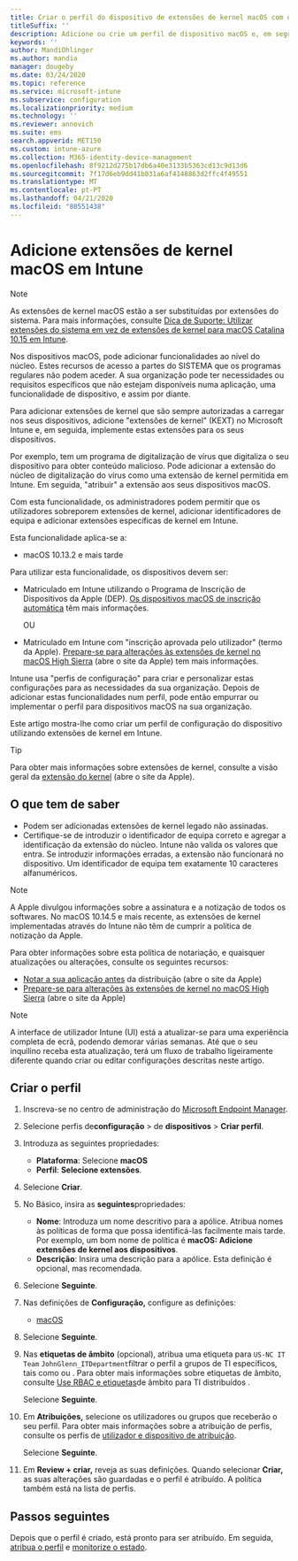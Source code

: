 ```yaml
---
title: Criar o perfil do dispositivo de extensões de kernel macOS com o Microsoft Intune - Azure Microsoft Docs
titleSuffix: ''
description: Adicione ou crie um perfil de dispositivo macOS e, em seguida, configure extensões de kernel para permitir a sobreposição do utilizador, adicione o identificador de equipa e um conjunto e identificador de equipa no Microsoft Intune.
keywords: ''
author: MandiOhlinger
ms.author: mandia
manager: dougeby
ms.date: 03/24/2020
ms.topic: reference
ms.service: microsoft-intune
ms.subservice: configuration
ms.localizationpriority: medium
ms.technology: ''
ms.reviewer: annovich
ms.suite: ems
search.appverid: MET150
ms.custom: intune-azure
ms.collection: M365-identity-device-management
ms.openlocfilehash: 8f9212d275b17db6a40e3133b5363cd13c9d13d6
ms.sourcegitcommit: 7f17d6eb9dd41b031a6af4148863d2ffc4f49551
ms.translationtype: MT
ms.contentlocale: pt-PT
ms.lasthandoff: 04/21/2020
ms.locfileid: "80551438"
---
```

# <a name="add-macos-kernel-extensions-in-intune"></a>Adicione extensões de kernel macOS em Intune

> [!NOTE]
> As extensões de kernel macOS estão a ser substituídas por extensões do sistema. Para mais informações, consulte [Dica de Suporte: Utilizar extensões do sistema em vez de extensões de kernel para macOS Catalina 10.15 em Intune](https://techcommunity.microsoft.com/t5/intune-customer-success/support-tip-using-system-extensions-instead-of-kernel-extensions/ba-p/1191413).

Nos dispositivos macOS, pode adicionar funcionalidades ao nível do núcleo. Estes recursos de acesso a partes do SISTEMA que os programas regulares não podem aceder. A sua organização pode ter necessidades ou requisitos específicos que não estejam disponíveis numa aplicação, uma funcionalidade de dispositivo, e assim por diante. 

Para adicionar extensões de kernel que são sempre autorizadas a carregar nos seus dispositivos, adicione "extensões de kernel" (KEXT) no Microsoft Intune e, em seguida, implemente estas extensões para os seus dispositivos.

Por exemplo, tem um programa de digitalização de vírus que digitaliza o seu dispositivo para obter conteúdo malicioso. Pode adicionar a extensão do núcleo de digitalização do vírus como uma extensão de kernel permitida em Intune. Em seguida, "atribuir" a extensão aos seus dispositivos macOS.

Com esta funcionalidade, os administradores podem permitir que os utilizadores sobreporem extensões de kernel, adicionar identificadores de equipa e adicionar extensões específicas de kernel em Intune.

Esta funcionalidade aplica-se a:

- macOS 10.13.2 e mais tarde

Para utilizar esta funcionalidade, os dispositivos devem ser:

- Matriculado em Intune utilizando o Programa de Inscrição de Dispositivos da Apple (DEP). [Os dispositivos macOS de inscrição automática](../enrollment/device-enrollment-program-enroll-macos.md) têm mais informações.

  OU

- Matriculado em Intune com "inscrição aprovada pelo utilizador" (termo da Apple). [Prepare-se para alterações às extensões de kernel no macOS High Sierra](https://support.apple.com/en-us/HT208019) (abre o site da Apple) tem mais informações.

Intune usa "perfis de configuração" para criar e personalizar estas configurações para as necessidades da sua organização. Depois de adicionar estas funcionalidades num perfil, pode então empurrar ou implementar o perfil para dispositivos macOS na sua organização.

Este artigo mostra-lhe como criar um perfil de configuração do dispositivo utilizando extensões de kernel em Intune.

> [!TIP]
> Para obter mais informações sobre extensões de kernel, consulte a visão geral da [extensão do kernel](https://developer.apple.com/library/archive/documentation/Darwin/Conceptual/KernelProgramming/Extend/Extend.html) (abre o site da Apple).

## <a name="what-you-need-to-know"></a>O que tem de saber

- Podem ser adicionadas extensões de kernel legado não assinadas.
- Certifique-se de introduzir o identificador de equipa correto e agregar a identificação da extensão do núcleo. Intune não valida os valores que entra. Se introduzir informações erradas, a extensão não funcionará no dispositivo. Um identificador de equipa tem exatamente 10 caracteres alfanuméricos. 

> [!NOTE]
> A Apple divulgou informações sobre a assinatura e a notização de todos os softwares. No macOS 10.14.5 e mais recente, as extensões de kernel implementadas através do Intune não têm de cumprir a política de notização da Apple.
>
> Para obter informações sobre esta política de notariação, e quaisquer atualizações ou alterações, consulte os seguintes recursos:
>
> - [Notar a sua aplicação antes](https://developer.apple.com/documentation/security/notarizing_your_app_before_distribution) da distribuição (abre o site da Apple) 
> - [Prepare-se para alterações às extensões de kernel no macOS High Sierra](https://support.apple.com/en-us/HT208019) (abre o site da Apple)

> [!NOTE]
> A interface de utilizador Intune (UI) está a atualizar-se para uma experiência completa de ecrã, podendo demorar várias semanas. Até que o seu inquilino receba esta atualização, terá um fluxo de trabalho ligeiramente diferente quando criar ou editar configurações descritas neste artigo.

## <a name="create-the-profile"></a>Criar o perfil

1. Inscreva-se no centro de administração do [Microsoft Endpoint Manager](https://go.microsoft.com/fwlink/?linkid=2109431).
2. Selecione perfis de**configuração** > de **dispositivos** > **Criar perfil**.
3. Introduza as seguintes propriedades:

    - **Plataforma**: Selecione **macOS**
    - **Perfil**: **Selecione extensões**.

4. Selecione **Criar**.
5. No Básico, insira as **seguintes**propriedades:

    - **Nome**: Introduza um nome descritivo para a apólice. Atribua nomes às políticas de forma que possa identificá-las facilmente mais tarde. Por exemplo, um bom nome de política é **macOS: Adicione extensões de kernel aos dispositivos**.
    - **Descrição**: Insira uma descrição para a apólice. Esta definição é opcional, mas recomendada.

6. Selecione **Seguinte**.

7. Nas definições de **Configuração,** configure as definições:

    - [macOS](kernel-extensions-settings-macos.md)

8. Selecione **Seguinte**.
9. Nas **etiquetas de âmbito** (opcional), atribua uma etiqueta para `US-NC IT Team` `JohnGlenn_ITDepartment`filtrar o perfil a grupos de TI específicos, tais como ou . Para obter mais informações sobre etiquetas de âmbito, consulte [Use RBAC e etiquetas](../fundamentals/scope-tags.md)de âmbito para TI distribuídos .

    Selecione **Seguinte**.

10. Em **Atribuições,** selecione os utilizadores ou grupos que receberão o seu perfil. Para obter mais informações sobre a atribuição de perfis, consulte os perfis de [utilizador e dispositivo de atribuição](device-profile-assign.md).

    Selecione **Seguinte**.

11. Em **Review + criar,** reveja as suas definições. Quando selecionar **Criar,** as suas alterações são guardadas e o perfil é atribuído. A política também está na lista de perfis.

## <a name="next-steps"></a>Passos seguintes

Depois que o perfil é criado, está pronto para ser atribuído. Em seguida, [atribua o perfil](device-profile-assign.md) e [monitorize o estado](device-profile-monitor.md).
